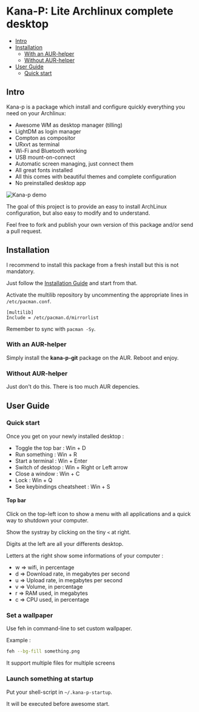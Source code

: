 # Kana-P: Lite Archlinux complete desktop

<!-- START doctoc generated TOC please keep comment here to allow auto update -->
<!-- DON'T EDIT THIS SECTION, INSTEAD RE-RUN doctoc TO UPDATE -->


- [Intro](#intro)
- [Installation](#installation)
  - [With an AUR-helper](#with-an-aur-helper)
  - [Without AUR-helper](#without-aur-helper)
- [User Guide](#user-guide)
  - [Quick start](#quick-start)

<!-- END doctoc generated TOC please keep comment here to allow auto update -->

## Intro

Kana-p is a package which install and configure quickly everything you need on your Archlinux:

- Awesome WM as desktop manager (tilling)
- LightDM as login manager
- Compton as compositor
- URxvt as terminal
- Wi-Fi and Bluetooth working
- USB mount-on-connect
- Automatic screen managing, just connect them
- All great fonts installed
- All this comes with beautiful themes and complete configuration
- No preinstalled desktop app

![Kana-p demo](http://i.imgur.com/ScrXe7A.png)

The goal of this project is to provide an easy to install ArchLinux configuration, but also easy to modify and to understand.

Feel free to fork and publish your own version of this package and/or send a pull request.

## Installation

I recommend to install this package from a fresh install but this is not mandatory.

Just follow the [Installation Guide](https://wiki.archlinux.org/index.php/Installation_guide) and start from that.

Activate the multilib repository by uncommenting the appropriate lines in `/etc/pacman.conf`.

```
[multilib]
Include = /etc/pacman.d/mirrorlist
```

Remember to sync with `pacman -Sy`.

### With an AUR-helper

Simply install the **kana-p-git** package on the AUR. Reboot and enjoy.

### Without AUR-helper

Just don't do this. There is too much AUR depencies.

## User Guide

### Quick start

Once you get on your newly installed desktop :
- Toggle the top bar : Win + D
- Run something : Win + R
- Start a terminal : Win + Enter
- Switch of desktop : Win + Right or Left arrow
- Close a window : Win + C
- Lock : Win + Q
- See keybindings cheatsheet : Win + S

#### Top bar
Click on the top-left icon to show a menu with all applications and a quick way to shutdown your computer.

Show the systray by clicking on the tiny `<` at right.

Digits at the left are all your differents desktop.

Letters at the right show some informations of your computer :
- w => wifi, in percentage
- d => Download rate, in megabytes per second
- u => Upload rate, in megabytes per second
- v => Volume, in percentage
- r => RAM used, in megabytes
- c => CPU used, in percentage

### Set a wallpaper

Use feh in command-line to set custom wallpaper.

Example :

```bash
feh --bg-fill something.png
```

It support multiple files for multiple screens

### Launch something at startup

Put your shell-script in `~/.kana-p-startup`.

It will be executed before awesome start.
